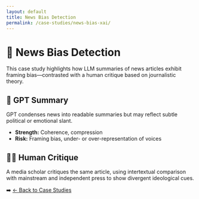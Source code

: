 ```yaml
---
layout: default
title: News Bias Detection
permalink: /case-studies/news-bias-xai/
---
```


# 📰 News Bias Detection

This case study highlights how LLM summaries of news articles exhibit framing bias—contrasted with a human critique based on journalistic theory.

## 🧠 GPT Summary

GPT condenses news into readable summaries but may reflect subtle political or emotional slant.

- **Strength:** Coherence, compression
- **Risk:** Framing bias, under- or over-representation of voices

## 🧑‍💻 Human Critique

A media scholar critiques the same article, using intertextual comparison with mainstream and independent press to show divergent ideological cues.

➡️ [← Back to Case Studies](/case-studies/)
